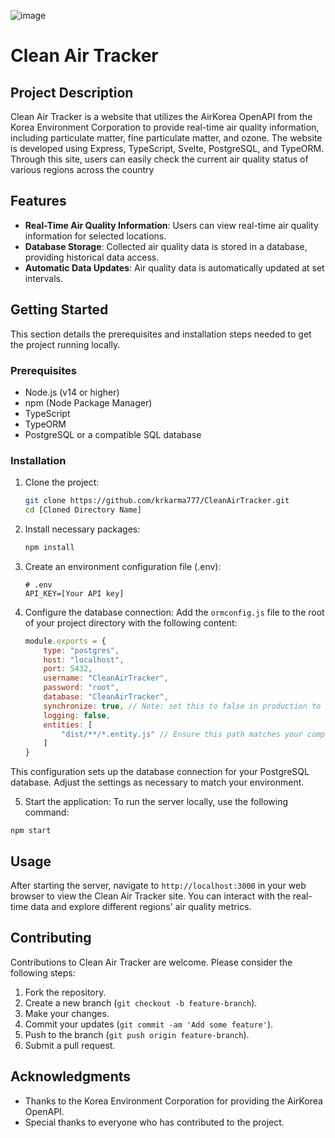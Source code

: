 ![image](https://github.com/krkarma777/CleanAirTracker/assets/149022496/75fac6c7-59e5-4fb8-9974-49e20db7dbb0)

# Clean Air Tracker

## Project Description

Clean Air Tracker is a website that utilizes the AirKorea OpenAPI from the Korea Environment Corporation to provide real-time air quality information, including particulate matter, fine particulate matter, and ozone. The website is developed using Express, TypeScript, Svelte, PostgreSQL, and TypeORM. Through this site, users can easily check the current air quality status of various regions across the country

## Features
- **Real-Time Air Quality Information**: Users can view real-time air quality information for selected locations.
- **Database Storage**: Collected air quality data is stored in a database, providing historical data access.
- **Automatic Data Updates**: Air quality data is automatically updated at set intervals.

## Getting Started
This section details the prerequisites and installation steps needed to get the project running locally.

### Prerequisites
- Node.js (v14 or higher)
- npm (Node Package Manager)
- TypeScript
- TypeORM
- PostgreSQL or a compatible SQL database

### Installation
1. Clone the project:
   ```bash
   git clone https://github.com/krkarma777/CleanAirTracker.git
   cd [Cloned Directory Name]
   ```
2. Install necessary packages:
    ```bash
    npm install
    ```
3. Create an environment configuration file (.env):
     ```
     # .env
    API_KEY=[Your API key]
    ```
4. Configure the database connection:
   Add the `ormconfig.js` file to the root of your project directory with the following content:
   ```javascript
   module.exports = {
       type: "postgres",
       host: "localhost",
       port: 5432,
       username: "CleanAirTracker",
       password: "root",
       database: "CleanAirTracker",
       synchronize: true, // Note: set this to false in production to avoid unintended data loss
       logging: false,
       entities: [
           "dist/**/*.entity.js" // Ensure this path matches your compiled files
       ]
   }
This configuration sets up the database connection for your PostgreSQL database. Adjust the settings as necessary to match your environment.

5. Start the application:
  To run the server locally, use the following command:
  ```
  npm start
  ```

## Usage
After starting the server, navigate to `http://localhost:3000` in your web browser to view the Clean Air Tracker site. You can interact with the real-time data and explore different regions' air quality metrics.

## Contributing
Contributions to Clean Air Tracker are welcome. Please consider the following steps:
1. Fork the repository.
2. Create a new branch (`git checkout -b feature-branch`).
3. Make your changes.
4. Commit your updates (`git commit -am 'Add some feature'`).
5. Push to the branch (`git push origin feature-branch`).
6. Submit a pull request.

## Acknowledgments
- Thanks to the Korea Environment Corporation for providing the AirKorea OpenAPI.
- Special thanks to everyone who has contributed to the project.
